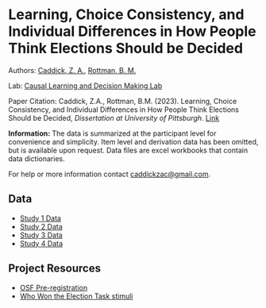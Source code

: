 # Learning, Choice Consistency, and Individual Differences in How People Think Elections Should be Decided

Authors: [Caddick, Z. A.](https://orcid.org/0000-0002-3369-7727), [Rottman, B. M.](http://orcid.org/0000-0002-4718-3970)

Lab: [Causal Learning and Decision Making Lab](http://www.lrdc.pitt.edu/rottman/)

Paper Citation: 
Caddick, Z.A., Rottman, B.M. (2023). Learning, Choice Consistency, and Individual Differences in How People Think Elections Should be Decided, *Dissertation at University of Pittsburgh*. [Link](http://d-scholarship.pitt.edu/44049/) 

**Information:** The data is summarized at the participant level for convenience and simplicity. Item level and derivation data has been omitted, but is available upon request. Data files are excel workbooks that contain data dictionaries.

For help or more information contact [caddickzac@gmail.com](mailto:caddickzac@gmail.com). 

## Data
* [Study 1 Data](https://github.com/caddickzac/Dissertation-Data/tree/main/Study1)
* [Study 2 Data](https://github.com/caddickzac/Dissertation-Data/tree/main/Study2)
* [Study 3 Data](https://github.com/caddickzac/Dissertation-Data/tree/main/Study3)
* [Study 4 Data](https://github.com/caddickzac/Dissertation-Data/tree/main/Study4)


## Project Resources
* [OSF Pre-registration](https://osf.io/n75cz/)
* [Who Won the Election Task stimuli](https://github.com/caddickzac/Who-Won-the-Election-Task)



